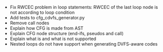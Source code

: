 - Fix RWCEC problem in loop statements: RWCEC of the last loop node is not
    according to loop condition
- Add tests to cfg_cdvfs_generator.py
- Remove call nodes
- Explain how CFG is made from AST
- Explain CFG node structure (end-ifs, pseudos and call)
- Explain what is and what is not supported
- Nested loops do not have support when generating DVFS-aware codes
